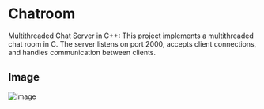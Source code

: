 # Chatroom
Multithreaded Chat Server in C++: This project implements a multithreaded chat room in C. The server listens on port 2000, accepts client connections, and handles communication between clients.
## Image
![image](https://github.com/kgaurav8026/chatroom/assets/78530088/7a29764c-ccab-4a8b-b59f-e9c18cdb9fac)
